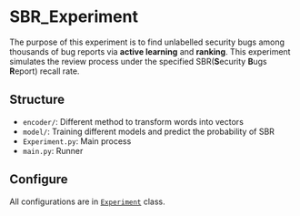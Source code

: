# SBR_Experiment

The  purpose of this experiment is to find unlabelled security bugs among thousands of bug reports via **active learning** and **ranking**. This experiment simulates the review process under the specified SBR(**S**ecurity **B**ugs **R**eport) recall rate.

## Structure

- `encoder/`: Different method to transform words into vectors
- `model/`: Training different models and predict the probability of SBR
- `Experiment.py`: Main process
- `main.py`: Runner

## Configure

All configurations are in [`Experiment`](./Experiment.py) class.

